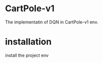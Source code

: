 # CartPole-v1
The implementatin of DQN in CartPole-v1 env.

# installation
install the project env

```

```




<!--stackedit_data:
eyJoaXN0b3J5IjpbODI3Mzc3NzI0LC0xNzg1MTMyNTA0LDE0MT
YwOTY0MDksMTM1NzExMTIwMywxMTY0NTQzNzc0XX0=
-->
